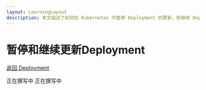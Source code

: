 ```yaml
---
layout: LearningLayout
description: 本文描述了如何在 Kubernetes 中暂停 Deployment 的更新，和继续 Deployment 的更新
---
```


# 暂停和继续更新Deployment

[返回 Deployment](./#deployment-概述)

<el-tabs type="border-card">

<el-tab-pane label="使用 kubectl 更新 Deployment">
正在撰写中

</el-tab-pane>

<el-tab-pane label="使用 Kuboard 更新 Deployment">
正在撰写中

</el-tab-pane>

</el-tabs>

